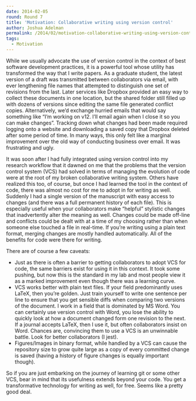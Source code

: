 ```yaml
---
date: 2014-02-05
round: Round 7
title: 'Motivation: Collaborative writing using version control'
author: Joshua Adelman
permalink: /2014/02/motivation-collaborative-writing-using-version-control/
tags:
  - Motivation
---
```

While we usually advocate the use of version control in the context of best software development practices, it is a powerful tool whose utility has transformed the way that I write papers. As a graduate student, the latest version of a draft was transmitted between collaborators via email, with ever lengthening file names that attempted to distinguish one set of revisions from the last. Later services like Dropbox provided an easy way to collect these documents in one location, but the shared folder still filled up with dozens of versions since editing the same file generated conflict copies. Alternatively, we&#8217;d exchange hurried emails that would say something like &#8220;I&#8217;m working on v12. I&#8217;ll email again when I close it so you can make changes&#8221;. Tracking down what changes had been made required logging onto a website and downloading a saved copy that Dropbox deleted after some period of time. In many ways, this only felt like a marginal improvement over the old way of conducting business over email. It was frustrating and ugly.

It was soon after I had fully integrated using version control into my research workflow that it dawned on me that the problems that the version control system (VCS) had solved in terms of managing the evolution of code were at the root of my broken collaborative writing system. Others have realized this too, of course, but once I had learned the tool in the context of code, there was almost no cost for me to adopt in for writing as well. Suddenly I had a single version of the manuscript with easy access to changes (and there was a full permanent history of each file). This is especially useful when your collaborators make &#8220;helpful&#8221; stylistic changes that inadvertently alter the meaning as well. Changes could be made off-line and conflicts could be dealt with at a time of my choosing rather than when someone else touched a file in real-time. If you&#8217;re writing using a plain text format, merging changes are mostly handled automatically. All of the benefits for code were there for writing.

There are of course a few caveats:

*   Just as there is often a barrier to getting collaborators to adopt VCS for code, the same barriers exist for using it in this context. It took some pushing, but now this is the standard in my lab and most people view it as a marked improvement even though there was a learning curve.
*   VCS works better with plain text files. If your field predominantly uses LaTeX, then you&#8217;re golden. Just train yourself to write one sentence per line to ensure that you get sensible diffs when comparing two versions of the document. I work in a field that is dominated by MS Word. You can certainly use version control with Word, you lose the ability to quickly look at how a document changed form one revision to the next. If a journal accepts LaTeX, then I use it, but often collaborators insist on Word. Chances are, convincing them to use a VCS is an unwinnable battle. Look for better collaborators (I jest).
*   Figures/Images in binary format, while handled by a VCS can cause the repository size to grow quite large as a copy of every committed change is saved (having a history of figure changes is equally important though).

So if you are just embarking on the journey of learning git or some other VCS, bear in mind that its usefulness extends beyond your code. You get a transformative technology for writing as well, for free. Seems like a pretty good deal.

&nbsp;

&nbsp;

&nbsp;
